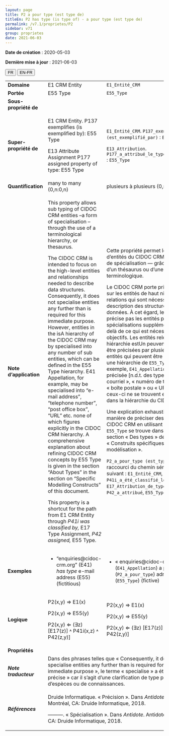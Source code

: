 ```yaml
---
layout: page
title: P2 a pour type (est type de)
titleEn: P2 has type (is type of) - a pour type (est type de)
permalink: /v7.1/proprietes/P2
sidebar: v71
group: proprietes
date: 2021-06-03
---
```


**Date de création** : 2020-05-03

**Dernière mise à jour** : 2021-06-03

<div class="lang-buttons">
  <button id="fr" class="activate">FR</button>
  <button id="en-fr">EN-FR</button>
</div>

<table>
<tbody>
<tr>
<td><strong>Domaine</strong></td>
<td class="en"><span class="underline">E1</span> CRM Entity</td>
<td><code class="language-plaintext highlighter-rouge">E1_Entité_CRM</code></td>
</tr>
<tr>
<td><strong>Portée</strong></td>
<td class="en"><span class="underline">E55</span> Type</td>
<td><code class="language-plaintext highlighter-rouge">E55_Type</code></td>
</tr>
<tr>
<td><strong>Sous-propriété de</strong></td>
<td class="en"></td>
<td></td>
</tr>
<tr>
<td><strong>Super-propriété de</strong></td>
<td class="en"><p><span class="underline">E1</span> CRM Entity. <span class="underline">P137</span> exemplifies (is exemplified by): <span class="underline">E55</span> Type</p>
<p><span class="underline">E13</span> Attribute Assignment <span class="underline">P177</span> assigned property of type: <span class="underline">E55</span> Type</p></td>
<td><p><code class="language-plaintext highlighter-rouge">E1_Entité_CRM</code>. <code class="language-plaintext highlighter-rouge">P137_exemplifie (est_exemplifié_par)</code> : <code class="language-plaintext highlighter-rouge">E55_Type</code></p>
<p><code class="language-plaintext highlighter-rouge">E13_Attribution</code>. <code class="language-plaintext highlighter-rouge">P177_a_attribué_le_type_de_propriété</code> : <code class="language-plaintext highlighter-rouge">E55_Type</code></p></td>
</tr>
<tr>
<td><strong>Quantification</strong></td>
<td class="en">many to many (0,n:0,n)</td>
<td>plusieurs à plusieurs (0,n:0,n)</td>
</tr>
<tr>
<td><strong>Note d’application</strong></td>
<td class="en"><p>This property allows sub typing of CIDOC CRM entities –a form of specialisation – through the use of a terminological hierarchy, or thesaurus.</p>
<p>The CIDOC CRM is intended to focus on the high-level entities and relationships needed to describe data structures. Consequently, it does not specialise entities any further than is required for this immediate purpose. However, entities in the isA hierarchy of the CIDOC CRM may by specialised into any number of sub entities, which can be defined in the E55 Type hierarchy. E41 Appellation, for example, may be specialised into “e-mail address”, “telephone number”, “post office box”, “URL” etc. none of which figures explicitly in the CIDOC CRM hierarchy. A comprehensive explanation about refining CIDOC CRM concepts by E55 Type is given in the section “About Types” in the section on “Specific Modelling Constructs” of this document.</p>
<p>This property is a shortcut for the path from E1 CRM Entity through <em>P41i was classified by,</em> E17 Type Assignment, <em>P42 assigned,</em> E55 Type.</p></td>
<td><p>Cette propriété permet le sous-typage d’entités du CIDOC CRM — une forme de spécialisation — grâce à l’utilisation d’un thésaurus ou d’une hiérarchie terminologique.</p>
<p>Le CIDOC CRM porte principalement sur les entités de haut niveau et les relations qui sont nécessaires à la description des structures de données. À cet égard, le modèle ne précise pas les entités par des spécialisations supplémentaires au-delà de ce qui est nécessaire à ses objectifs. Les entités relevant d’une hiérarchie estUn peuvent néanmoins être précisées par plusieurs sous-entités qui peuvent être définies dans une hiérarchie de <code class="language-plaintext highlighter-rouge">E55_Type</code>. Par exemple, <code class="language-plaintext highlighter-rouge">E41_Appellation</code> peut être précisée [n.d.t. des types] « adresse courriel », « numéro de téléphone », « boîte postale » ou « URL » sans que ceux-ci ne se trouvent explicitement dans la hiérarchie du CIDOC CRM.</p>
<p>Une explication exhaustive de la manière de préciser des concepts du CIDOC CRM en utilisant la classe <code class="language-plaintext highlighter-rouge">E55_Type</code> se trouve dans la sous-section « Des types » de la section « Construits spécifiques de modélisation ».</p>
<p><code class="language-plaintext highlighter-rouge">P2_a_pour_type (est_type_de)</code> est un raccourci du chemin sémantique suivant : <code class="language-plaintext highlighter-rouge">E1_Entité_CRM</code>, <code class="language-plaintext highlighter-rouge">P41i_a_été_classifié_lors_de</code>, <code class="language-plaintext highlighter-rouge">E17_Attribution_de_type</code>, <code class="language-plaintext highlighter-rouge">P42_a_attribué</code>, <code class="language-plaintext highlighter-rouge">E55_Type</code>.</p></td>
</tr>
<tr>
<td><strong>Exemples</strong></td>
<td class="en"><ul>
<li>
<p>“enquiries@cidoc-crm.org” (E41) <em>has type</em> e-mail address (E55) (fictitious)</p>
</li>
</ul></td>
<td><ul>
<li>
<p>« enquiries@cidoc-crm.org » (<code class="language-plaintext highlighter-rouge">E41_Appellation</code>) a pour type (<code class="language-plaintext highlighter-rouge">P2_a_pour_type</code>) adresse courriel (<code class="language-plaintext highlighter-rouge">E55_Type</code>) (fictive)</p>
</li>
</ul></td>
</tr>
<tr>
<td><strong>Logique</strong></td>
<td class="en"><p>P2(x,y) ⇒ E1(x)</p>
<p>P2(x,y) ⇒ E55(y)</p>
<p>P2(x,y) ⇐ (∃z) [E17(z)] ˄ P41i(x,z) ˄ P42(z,y)]</p></td>
<td><p>P2(x,y) ⇒ E1(x)</p>
<p>P2(x,y) ⇒ E55(y)</p>
<p>P2(x,y) ⇐ (∃z) [E17(z)] ˄ P41i(x,z) ˄ P42(z,y)]</p></td>
</tr>
<tr>
<td><strong>Propriétés</strong></td>
<td class="en"></td>
<td></td>
</tr>
<tr>
<td><strong><em>Note traducteur</em></strong></td>
<td colspan="2">Dans des phrases telles que « Consequently, it does not specialise entities any further than is required for this immediate purpose », le terme « specialise » a été traduit par « précise » car il s’agit d’une clarification de type plutôt que de d’espèces ou de connaissances.</td>
</tr>
<tr>
<td><strong><em>Références</em></strong></td>
<td colspan="2"><p>Druide Informatique. « Précision ». Dans <em>Antidote</em>. Antidote 10. Montréal, CA: Druide Informatique, 2018.</p>
<p>———. « Spécialisation ». Dans <em>Antidote</em>. Antidote 10. Montréal, CA: Druide Informatique, 2018.</p></td>
</tr>
</tbody>
</table>

